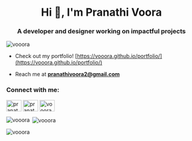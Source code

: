 
<!--
**vooora/vooora** is a ✨ _special_ ✨ repository because its `README.md` (this file) appears on your GitHub profile.

Here are some ideas to get you started:

- 🔭 I’m currently working on ...
- 🌱 I’m currently learning ...
- 👯 I’m looking to collaborate on ...
- 🤔 I’m looking for help with ...
- 💬 Ask me about ...
- 📫 How to reach me: ...
- 😄 Pronouns: ...
- ⚡ Fun fact: ...
-->

<h1 align="center">Hi 👋, I'm Pranathi Voora</h1>
<h3 align="center">A developer and designer working on impactful projects</h3>

<p align="left"> <img src="https://komarev.com/ghpvc/?username=vooora&label=Profile%20views&color=0e75b6&style=flat" alt="vooora" /> </p>

- Check out my portfolio! [https://vooora.github.io/portfolio/](https://vooora.github.io/portfolio/)

- Reach me at **pranathivoora2@gmail.com**

<h3 align="left">Connect with me:</h3>
<p align="left">
<a href="https://linkedin.com/in/pranathi-voora" target="blank"><img align="center" src="https://raw.githubusercontent.com/rahuldkjain/github-profile-readme-generator/master/src/images/icons/Social/linked-in-alt.svg" alt="pranathi-voora" height="30" width="40" /></a>
<a href="https://instagram.com/pranathi.v" target="blank"><img align="center" src="https://raw.githubusercontent.com/rahuldkjain/github-profile-readme-generator/master/src/images/icons/Social/instagram.svg" alt="pranathi.v" height="30" width="40" /></a>
<a href="https://www.leetcode.com/vooora" target="blank"><img align="center" src="https://raw.githubusercontent.com/rahuldkjain/github-profile-readme-generator/master/src/images/icons/Social/leet-code.svg" alt="vooora" height="30" width="40" /></a>
</p>

<p><img align="left" src="https://github-readme-stats.vercel.app/api/top-langs?username=vooora&show_icons=true&locale=en&layout=compact" alt="vooora" /></p>

<p>&nbsp;<img align="center" src="https://github-readme-stats.vercel.app/api?username=vooora&show_icons=true&locale=en" alt="vooora" /></p>

<p><img align="center" src="https://github-readme-streak-stats.herokuapp.com/?user=vooora&" alt="vooora" /></p>
